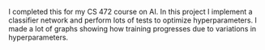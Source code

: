 I completed this for my CS 472 course on AI. In this project I implement a classifier network and perform lots of tests to optimize hyperparameters. I made a lot of graphs showing how training progresses due to variations in hyperparameters.
